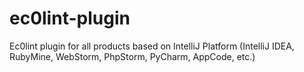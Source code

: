 # ec0lint-plugin
Ec0lint plugin for all products based on IntelliJ Platform (IntelliJ IDEA, RubyMine, WebStorm, PhpStorm, PyCharm, AppCode, etc.)